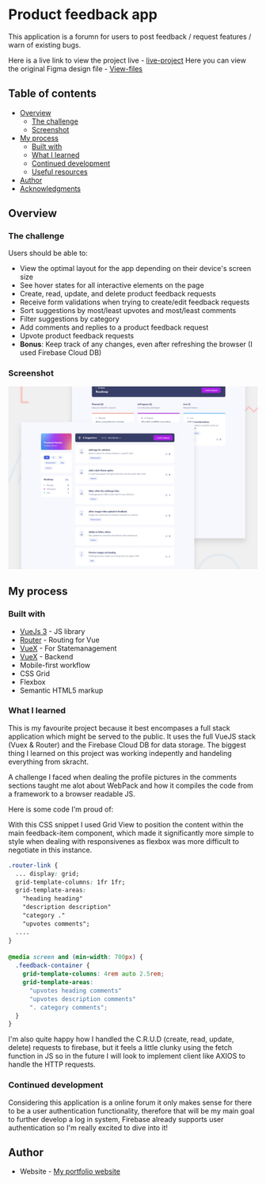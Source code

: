 # Product feedback app

This application is a forumn for users to post feedback / request features / warn of existing bugs.

Here is a live link to view the project live - [live-project](http://www.product-feedback.xyz)
Here you can view the original Figma design file - [View-files](https://www.figma.com/file/cy4IKjAszW5IJaeLMbx0Z4/product-feedback-app?node-id=0%3A1)

## Table of contents

- [Overview](#overview)
  - [The challenge](#the-challenge)
  - [Screenshot](#screenshot)
- [My process](#my-process)
  - [Built with](#built-with)
  - [What I learned](#what-i-learned)
  - [Continued development](#continued-development)
  - [Useful resources](#useful-resources)
- [Author](#author)
- [Acknowledgments](#acknowledgments)

## Overview

### The challenge

Users should be able to:

- View the optimal layout for the app depending on their device's screen size
- See hover states for all interactive elements on the page
- Create, read, update, and delete product feedback requests
- Receive form validations when trying to create/edit feedback requests
- Sort suggestions by most/least upvotes and most/least comments
- Filter suggestions by category
- Add comments and replies to a product feedback request
- Upvote product feedback requests
- **Bonus**: Keep track of any changes, even after refreshing the browser (I used Firebase Cloud DB)

### Screenshot

![](./preview.jpg)

## My process

### Built with

- [VueJs 3](https://vuejs.org/) - JS library
- [Router](https://router.vuejs.org/) - Routing for Vue
- [VueX](https://vuex.vuejs.org/) - For Statemanagement
- [VueX](https://firebase.com) - Backend
- Mobile-first workflow
- CSS Grid
- Flexbox
- Semantic HTML5 markup

### What I learned

This is my favourite project because it best encompases a full stack application which might be served to the public. It uses the full VueJS stack (Vuex & Router) and the Firebase Cloud DB for data storage. The biggest thing I learned on this project was working indepently and handeling everything from skracht.

A challenge I faced when dealing the profile pictures in the comments sections taught me alot about WebPack and how it compiles the code from a framework to a browser readable JS. 

Here is some code I'm proud of:

With this CSS snippet I used Grid View to position the content within the main feedback-item component, which made it significantly more simple to style when dealing with responsivenes as flexbox was more difficult to negotiate in this instance.

```css
.router-link {
  ... display: grid;
  grid-template-columns: 1fr 1fr;
  grid-template-areas:
    "heading heading"
    "description description"
    "category ."
    "upvotes comments";
  ....
}

@media screen and (min-width: 700px) {
  .feedback-container {
    grid-template-columns: 4rem auto 2.5rem;
    grid-template-areas:
      "upvotes heading comments"
      "upvotes description comments"
      ". category comments";
  }
}
```
I'm also quite happy how I handled the C.R.U.D (create, read, update, delete) requests to firebase, but it feels a little clunky using the fetch function in JS so in the future I will look to implement client like AXIOS to handle the HTTP requests.

### Continued development

Considering this application is a online forum it only makes sense for there to be a user authentication functionality, therefore that will be my main goal to further develop a log in system, Firebase already supports user authentication so I'm really excited to dive into it!

## Author

- Website - [My portfolio website](http://www.pierpaolo-portfolio.xyz)